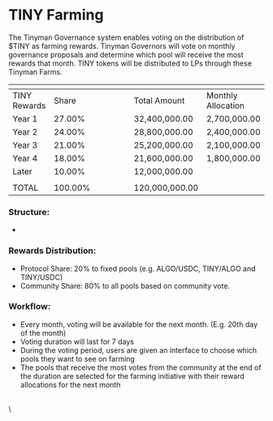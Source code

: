 # TINY Farming

The Tinyman Governance system enables voting on the distribution of $TINY as farming rewards. Tinyman Governors will vote on monthly governance proposals  and determine which pool will receive the most rewards that month. TINY tokens will be distributed to LPs through these Tinyman Farms.

<table data-header-hidden><thead><tr><th></th><th width="155"></th><th></th><th></th></tr></thead><tbody><tr><td>TINY Rewards</td><td>Share</td><td>Total Amount</td><td>Monthly Allocation</td></tr><tr><td>Year 1</td><td>27.00%</td><td>32,400,000.00</td><td>2,700,000.00</td></tr><tr><td>Year 2</td><td>24.00%</td><td>28,800,000.00</td><td>2,400,000.00</td></tr><tr><td>Year 3</td><td>21.00%</td><td>25,200,000.00</td><td>2,100,000.00</td></tr><tr><td>Year 4</td><td>18.00%</td><td>21,600,000.00</td><td>1,800,000.00</td></tr><tr><td>Later</td><td>10.00%</td><td>12,000,000.00</td><td></td></tr><tr><td></td><td></td><td></td><td></td></tr><tr><td>TOTAL</td><td>100.00%</td><td>120,000,000.00</td><td></td></tr></tbody></table>



### Structure:

*



### **Rewards Distribution:**&#x20;

* Protocol Share: 20% to fixed pools (e.g. ALGO/USDC, TINY/ALGO and TINY/USDC)&#x20;
* Community Share: 80% to all pools based on community vote.

### **Workflow**:

* Every month, voting will be available for the next month. (E.g. 20th day of the month)
* Voting duration will last for 7 days
* During the voting period, users are given an interface to choose which pools they want to see on farming
* The pools that receive the most votes from the community at the end of the duration are selected for the farming initiative with their reward allocations for the next month





\
\
